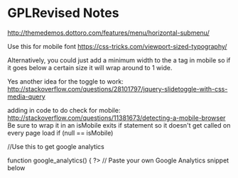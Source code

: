 # GPLRevised Notes

http://themedemos.dottoro.com/features/menu/horizontal-submenu/

Use this for mobile font
https://css-tricks.com/viewport-sized-typography/

Alternatively, you could just add a minimum width to the a tag in mobile so if it goes below a certain size it will wrap around to 1 wide.

Yes another idea for the toggle to work:
http://stackoverflow.com/questions/28101797/jquery-slidetoggle-with-css-media-query

adding in code to do check for mobile:
http://stackoverflow.com/questions/11381673/detecting-a-mobile-browser
Be sure to wrap it in an isMobile exits if statement so it doesn't get called on every page load
if (null == isMobile)


//Use this to get google analytics

function google_analytics() { ?>
  // Paste your own Google Analytics snippet below
  <script>
    (function(i,s,o,g,r,a,m){i['GoogleAnalyticsObject']=r;i[r]=i[r]||function(){
    (i[r].q=i[r].q||[]).push(arguments)},i[r].l=1*new Date();a=s.createElement(o),
    m=s.getElementsByTagName(o)[0];a.async=1;a.src=g;m.parentNode.insertBefore(a,m)
    })(window,document,'script','//www.google-analytics.com/analytics.js','ga');

    ga('create', 'UA-XXXXXXXX-XX', 'auto');
    ga('send', 'pageview');
  </script>
<?php }
add_action( 'wp_head', 'google_analytics', 10 );
